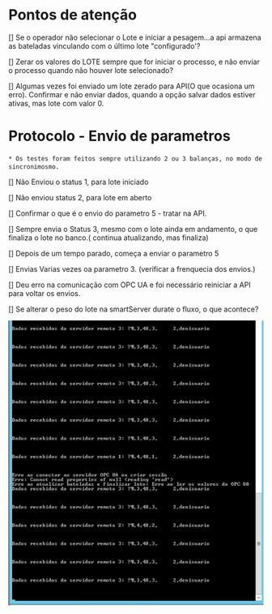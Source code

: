 # Pontos de atenção

[] Se o operador não selecionar o Lote e iniciar a pesagem...a api armazena as bateladas vinculando com o último lote "configurado'?

[] Zerar os valores do LOTE sempre que for iniciar o processo, e não enviar o processo quando não houver lote selecionado?

[] Algumas vezes foi enviado um lote zerado para API(O que ocasiona um erro). Confirmar e não enviar dados, quando a opção salvar dados estiver ativas, mas lote com valor 0.


# Protocolo - Envio de parametros

    * Os testes foram feitos sempre utilizando 2 ou 3 balanças, no modo de sincronimosmo.

[] Não Enviou o status 1, para lote iniciado

[] Não enviou status 2, para lote em aberto

[] Confirmar o que é o envio do parametro 5 - tratar na API.

[] Sempre envia o Status 3, mesmo com o lote ainda em andamento, o que finaliza o lote no banco.( continua atualizando, mas finaliza)

[] Depois de um tempo parado, começa a enviar o parametro 5

[] Envias Varias vezes oa parametro 3. (verificar a frenquecia dos envios.)

[] Deu erro na comunicação com OPC UA e foi necessário reiniciar a API para voltar os envios.

[] Se alterar o peso do lote na smartServer durate o fluxo, o que acontece?


![alt text](image-2.png)